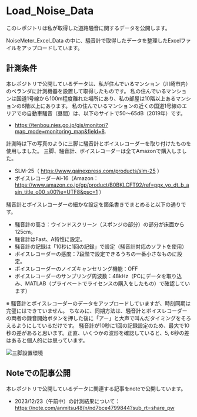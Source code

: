 # Load_Noise_Data
このレポジトリは私が取得した道路騒音に関するデータを公開します。

NoiseMeter_Excel_Data の中に、騒音計で取得したデータを整理したExcelファイルをアップロードしています。

## 計測条件
本レポジトリで公開しているデータは、私が住んでいるマンション（川崎市内）のベランダに計測機器を設置して取得したものです。
私の住んでいるマンションは国道1号線から100m程度離れた場所にあり、私の部屋は10階以上あるマンションの6階以上にあります。
私の住んでいるマンションの近くの国道1号線のエリアでの自動車騒音（昼間）は、以下のサイトで50～65dB（2019年）です。
  - https://tenbou.nies.go.jp/gis/monitor/?map_mode=monitoring_map&field=8.

計測時は下の写真のように三脚に騒音計とボイスレコーダーを取り付けたものを使用しました。
三脚、騒音計、ボイスレコーダーは全てAmazonで購入しました。
  - SLM-25（ https://www.gainexpress.com/products/slm-25 ）
  - ボイスレコーダーAi-16（Amazon：https://www.amazon.co.jp/gp/product/B0BKLCFT92/ref=ppx_yo_dt_b_asin_title_o00_s00?ie=UTF8&psc=1 ）

騒音計とボイスレコーダーの細かな設定を箇条書きでまとめると以下の通りです。
  - 騒音計の高さ：ウインドスクリーン（スポンジの部分）の部分が床面から125cm。
  - 騒音計はFast、A特性に設定。
  - 騒音計の記録は「10秒に1回の記録」で設定（騒音計対応のソフトを使用）
  - ボイスレコーダーの感度：7段階で設定できるうちの一番小さなものに設定。
  - ボイスレコーダーのノイズキャンセリング機能：OFF
  - ボイスレコーダーのサンプリング周波数：48kHz（PCにデータを取り込み、MATLAB（プライベートでライセンスの購入をしたもの）で確認しています）

※ 騒音計とボイスレコーダーのデータをアップロードしていますが、時刻同期は完璧にはできていません。
ちなみに、同期方法は、騒音計とボイスレコーダーの両者の録音開始ボタンを押した後に「アー」と大声で叫んだタイミングをそろえるようにしているだけです。
騒音計が10秒に1回の記録設定のため、最大で10秒の差があると思います。正直、いくつかの波形を確認していると、5, 6秒の差はあると個人的には思っています。

![三脚設置環境](https://github.com/anmitsu48/Load_Noise_Data/assets/58377673/9c6f2eeb-1483-44fc-9b40-3164eda51585)

## Noteでの記事公開
本レポジトリで公開しているデータに関連する記事をnoteで公開しています。
  - 2023/12/23（午前中）の計測結果について：https://note.com/anmitsu48/n/nd7bce4799844?sub_rt=share_pw
